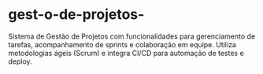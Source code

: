# gest-o-de-projetos-
Sistema de Gestão de Projetos com funcionalidades para gerenciamento de tarefas, acompanhamento de sprints e colaboração em equipe. Utiliza metodologias ágeis (Scrum) e integra CI/CD para automação de testes e deploy.
